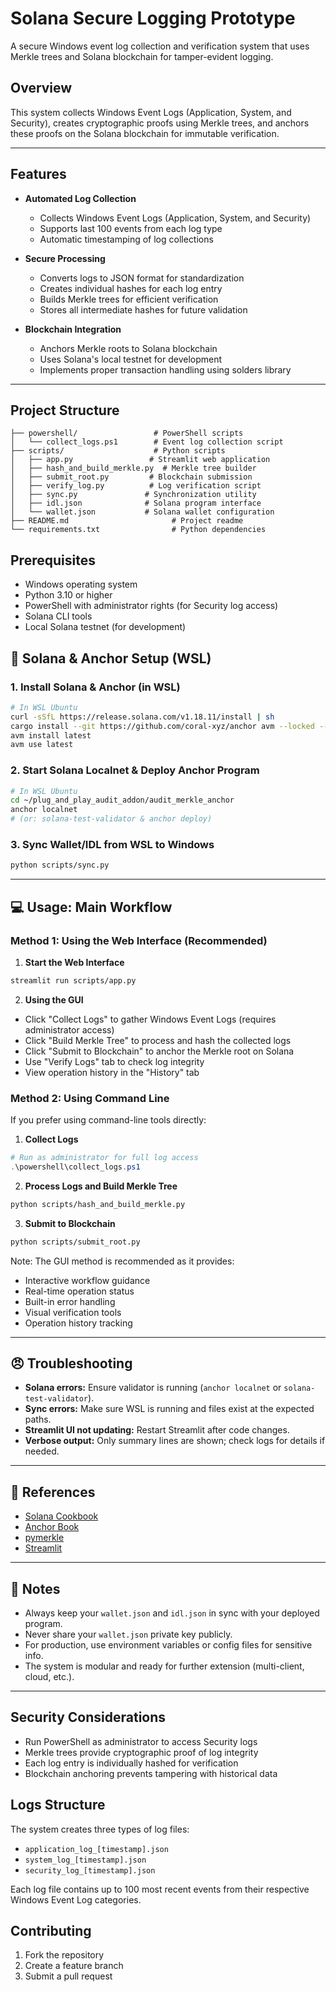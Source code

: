 # Solana Secure Logging Prototype

A secure Windows event log collection and verification system that uses Merkle trees and Solana blockchain for tamper-evident logging.

## Overview

This system collects Windows Event Logs (Application, System, and Security), creates cryptographic proofs using Merkle trees, and anchors these proofs on the Solana blockchain for immutable verification.

---

## Features

- **Automated Log Collection**
  - Collects Windows Event Logs (Application, System, and Security)
  - Supports last 100 events from each log type
  - Automatic timestamping of log collections

- **Secure Processing**
  - Converts logs to JSON format for standardization
  - Creates individual hashes for each log entry
  - Builds Merkle trees for efficient verification
  - Stores all intermediate hashes for future validation

- **Blockchain Integration**
  - Anchors Merkle roots to Solana blockchain
  - Uses Solana's local testnet for development
  - Implements proper transaction handling using solders library

---

## Project Structure

```
├── powershell/                 # PowerShell scripts
│   └── collect_logs.ps1        # Event log collection script
├── scripts/                    # Python scripts
│   ├── app.py                 # Streamlit web application
│   ├── hash_and_build_merkle.py  # Merkle tree builder
│   ├── submit_root.py         # Blockchain submission
│   ├── verify_log.py          # Log verification script
│   ├── sync.py               # Synchronization utility
│   ├── idl.json              # Solana program interface
│   └── wallet.json           # Solana wallet configuration
├── README.md                       # Project readme
└── requirements.txt                # Python dependencies
```

## Prerequisites

- Windows operating system
- Python 3.10 or higher
- PowerShell with administrator rights (for Security log access)
- Solana CLI tools
- Local Solana testnet (for development)

## 🔧 Solana & Anchor Setup (WSL)

### 1. **Install Solana & Anchor (in WSL)**
```bash
# In WSL Ubuntu
curl -sSfL https://release.solana.com/v1.18.11/install | sh
cargo install --git https://github.com/coral-xyz/anchor avm --locked --force
avm install latest
avm use latest
```

### 2. **Start Solana Localnet & Deploy Anchor Program**
```bash
# In WSL Ubuntu
cd ~/plug_and_play_audit_addon/audit_merkle_anchor
anchor localnet
# (or: solana-test-validator & anchor deploy)
```

### 3. **Sync Wallet/IDL from WSL to Windows**
```bash
python scripts/sync.py
```

---

## 💻 Usage: Main Workflow

### Method 1: Using the Web Interface (Recommended)

1. **Start the Web Interface**
```bash
streamlit run scripts/app.py
```

2. **Using the GUI**
- Click "Collect Logs" to gather Windows Event Logs (requires administrator access)
- Click "Build Merkle Tree" to process and hash the collected logs
- Click "Submit to Blockchain" to anchor the Merkle root on Solana
- Use "Verify Logs" tab to check log integrity
- View operation history in the "History" tab

### Method 2: Using Command Line

If you prefer using command-line tools directly:

1. **Collect Logs**
```powershell
# Run as administrator for full log access
.\powershell\collect_logs.ps1
```

2. **Process Logs and Build Merkle Tree**
```bash
python scripts/hash_and_build_merkle.py
```

3. **Submit to Blockchain**
```bash
python scripts/submit_root.py
```

Note: The GUI method is recommended as it provides:
- Interactive workflow guidance
- Real-time operation status
- Built-in error handling
- Visual verification tools
- Operation history tracking

---

## 😠 Troubleshooting
- **Solana errors:** Ensure validator is running (`anchor localnet` or `solana-test-validator`).
- **Sync errors:** Make sure WSL is running and files exist at the expected paths.
- **Streamlit UI not updating:** Restart Streamlit after code changes.
- **Verbose output:** Only summary lines are shown; check logs for details if needed.

---

## 📙 References
- [Solana Cookbook](https://solanacookbook.com/)
- [Anchor Book](https://book.anchor-lang.com/)
- [pymerkle](https://github.com/fmerg/pymerkle/)
- [Streamlit](https://streamlit.io/)

---

## 📝 Notes
- Always keep your `wallet.json` and `idl.json` in sync with your deployed program.
- Never share your `wallet.json` private key publicly.
- For production, use environment variables or config files for sensitive info.
- The system is modular and ready for further extension (multi-client, cloud, etc.).

---

## Security Considerations

- Run PowerShell as administrator to access Security logs
- Merkle trees provide cryptographic proof of log integrity
- Each log entry is individually hashed for verification
- Blockchain anchoring prevents tampering with historical data

## Logs Structure

The system creates three types of log files:
- `application_log_[timestamp].json`
- `system_log_[timestamp].json`
- `security_log_[timestamp].json`

Each log file contains up to 100 most recent events from their respective Windows Event Log categories.

## Contributing

1. Fork the repository
2. Create a feature branch
3. Submit a pull request

